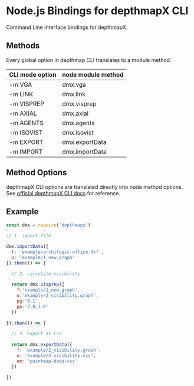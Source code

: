 # Node.js Bindings for depthmapX CLI

Command Line Interface bindings for depthmapX.

## Methods

Every global option in depthmap CLI translates to a module method.

| CLI mode option | node module method |
| -------------------- | --------------------- |
| -m VGA | dmx.vga |
| -m LINK | dmx.link |
| -m VISPREP | dmx.visprep |
| -m AXIAL | dmx.axial | 
| -m AGENTS | dmx.agents |
| -m ISOVIST | dmx.isovist |
| -m EXPORT | dmx.exportData |
| -m IMPORT | dmx.importData |
  
## Method Options

depthmapX CLI options are translated directly into node method options. See [official depthmapX CLI docs](https://github.com/SpaceGroupUCL/depthmapX/blob/master/docs/commandline.md) for reference.

## Example
```javascript
const dmx = require('depthmapx')

// 1. import file

dmx.importData({
  f: 'example/archilogic-office.dxf',
  o: 'example/1_new.graph'
}).then(() => {

  // 2. calculate visibility
  
  return dmx.visprep({
    f:'example/1_new.graph',
    o:'example/2_visibility.graph',
    pg:'0.1',
    pp:'3.0,3.0'
  })
   
}).then(() => {

  // 3. export as CSV
  
  return dmx.exportData({
    f: 'example/2_visibility.graph',
    o: 'example/3_visibility.csv',
    em: 'pointmap-data-csv'
  })

})

``` 